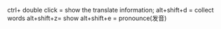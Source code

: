 ctrl+ double click = show the translate information;
alt+shift+d = collect words
alt+shift+z= show 
alt+shift+e =  pronounce(发音)

